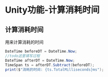 # Unity功能-计算消耗时间

## 计算消耗时间

用来计算消耗的时间

``` C#
DateTime beforeDT = DateTime.Now;
//todo这里填写过程
DateTime afterDT = DateTime.Now;
TimeSpan ts = afterDT.Subtract(beforeDT);
print($"消耗的时间: {ts.TotalMilliseconds}ms");
```
